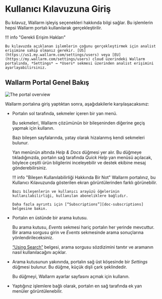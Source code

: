 [img-wallarm-portal-overview]:  ../images/user-guides/dashboard/dashboard.png

[link-wallarm-console]:     https://my.wallarm.com/settings/users

[doc-use-search]:           search-and-filters/use-search.md
[doc-subscriptions]:        ../about-wallarm/subscription-plans.md


# Kullanıcı Kılavuzuna Giriş

Bu kılavuz, Wallarm işleyiş seçenekleri hakkında bilgi sağlar. Bu işlemlerin hepsi Wallarm portalı kullanılarak gerçekleştirilir.

!!! info "Gerekli Erişim Hakları"

    Bu kılavuzda açıklanan işlemlerin çoğunu gerçekleştirmek için analist erişimine sahip olmanız gerekir. [US](https://us1.my.wallarm.com/settings/users) veya [EU](https://my.wallarm.com/settings/users) cloud üzerindeki Wallarm portalında, *Settings* → *Users* sekmesi üzerinden analist erişimini ayarlayabilirsiniz.

## Wallarm Portal Genel Bakış

![The portal overview][img-wallarm-portal-overview]

Wallarm portalına giriş yaptıktan sonra, aşağıdakilerle karşılaşacaksınız:
*   Portalın sol tarafında, sekmeler içeren bir yan menü.

    Bu sekmeleri, Wallarm çözümünün bir bileşeninden diğerine geçiş yapmak için kullanın.
    
    Bazı bileşen sayfalarında, yatay olarak hizalanmış kendi sekmeleri bulunur.
    
    Yan menünün altında *Help & Docs* düğmesi yer alır. Bu düğmeye tıkladığınızda, portalın sağ tarafında *Quick Help* yan menüsü açılacak, böylece çeşitli ürün bilgilerini inceleyebilir ve destek ekibine mesaj gönderebilirsiniz.
    
    !!! info "Bileşen Kullanılabilirliği Hakkında Bir Not"
        Wallarm portalınız, bu Kullanıcı Kılavuzunda gösterilen ekran görüntülerinden farklı görünebilir.
        
        Bazı bileşenlerin ve kullanıcı arayüzü öğelerinin kullanılabilirliği, kullanılan aboneliklere bağlıdır.
        
        Daha fazla ayrıntı için [“Subscriptions”][doc-subscriptions] belgesine bakın.
    
*   Portalın en üstünde bir arama kutusu.

    Bu arama kutusu, *Events* sekmesi hariç portalın her yerinde mevcuttur. Bir arama sorgusu girin ve *Events* sekmesinde arama sonuçlarına yönlendirileceksiniz.

    [“Using Search”][doc-use-search] belgesi, arama sorgusu sözdizimini tanıtır ve aramanın nasıl kullanılacağını açıklar.

*   Arama kutusunun yakınında, portalın sağ üst köşesinde bir *Settings* düğmesi bulunur. Bu düğme, küçük dişli çark şeklindedir.

    Bu düğmeyi, Wallarm ayarlar sayfasını açmak için kullanın.
    
*   Yaptığınız işlemlere bağlı olarak, portalın en sağ tarafında ek yan menüler görüntülenebilir.     

<!-- ## Demo videos

<div class="video-wrapper">
  <iframe width="1280" height="720" src="https://www.youtube.com/embed/R8v9npJAXSo" frameborder="0" allow="accelerometer; autoplay; encrypted-media; gyroscope; picture-in-picture" allowfullscreen></iframe>
</div> -->